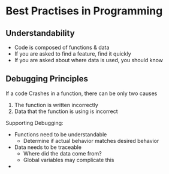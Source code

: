 # Best Practises in Programming
## Understandability
* Code is composed of functions & data
* If you are asked to find a feature, find it quickly
* If you are asked about where data is used, you should know

## Debugging Principles
If a code Crashes in a function, there can be only two causes
1. The function is written incorrectly
2. Data that the function is using is incorrect

Supporting Debugging:
* Functions need to be understandable
  * Determine if actual behavior matches desired behavior
* Data needs to be traceable
  * Where did the data come from?
  * Global variables may complicate this 
*  
